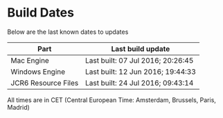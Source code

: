 # Build Dates

Below are the last known dates to updates

Part | Last build update
-----|-----
Mac Engine | Last built: 07 Jul 2016; 20:26:45
Windows Engine | Last built: 12 Jun 2016; 19:44:33
JCR6 Resource Files | Last built: 24 Jul 2016; 09:43:14
All times are in CET (Central European Time: Amsterdam, Brussels, Paris, Madrid)



